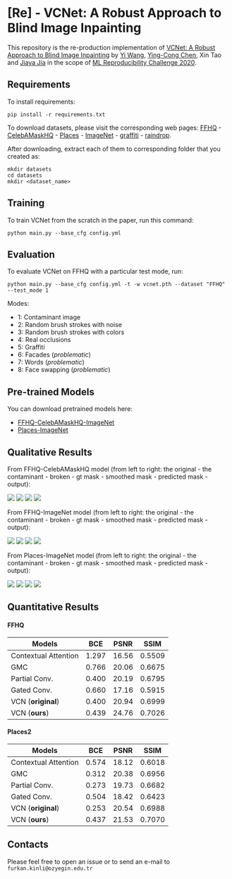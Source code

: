 
# [Re] - VCNet: A Robust Approach to Blind Image Inpainting

This repository is the re-production implementation of [VCNet: A Robust Approach to Blind Image Inpainting](https://arxiv.org/pdf/2003.06816.pdf) by [Yi Wang](https://shepnerd.github.io/), [Ying-Cong Chen](https://yingcong.github.io/), Xin Tao and [Jiaya Jia](http://jiaya.me/) in the scope of [ML Reproducibility Challenge 2020](https://paperswithcode.com/rc2020). 

<!---
Authored by [Furkan Kınlı](https://birdortyedi.github.io/), Barış Özcan, [Furkan Kıraç](http://fkirac.net/).
--->

## Requirements

To install requirements:

```setup
pip install -r requirements.txt
```

To download datasets, please visit the corresponding web pages:
[FFHQ](https://github.com/NVlabs/ffhq-dataset) - [CelebAMaskHQ](https://github.com/switchablenorms/CelebAMask-HQ) - 
[Places](http://places2.csail.mit.edu/download.html) - [ImageNet](http://image-net.org/download) - 
[graffiti](https://github.com/pavelkraleu/graffiti-dataset) - [raindrop](https://github.com/rui1996/DeRaindrop). 

After downloading, extract each of them to corresponding folder that you created as:
```
mkdir datasets
cd datasets
mkdir <dataset_name>
```


## Training

To train VCNet from the scratch in the paper, run this command:

```train
python main.py --base_cfg config.yml
```

## Evaluation

To evaluate VCNet on FFHQ with a particular test mode, run:

```eval
python main.py --base_cfg config.yml -t -w vcnet.pth --dataset "FFHQ" --test_mode 1
```

Modes:
*   1: Contaminant image
*   2: Random brush strokes with noise
*   3: Random brush strokes with colors
*   4: Real occlusions
*   5: Graffiti
*   6: Facades (*problematic*)
*   7: Words (*problematic*)
*   8: Face swapping (*problematic*)

## Pre-trained Models

You can download pretrained models here:

- [FFHQ-CelebAMaskHQ-ImageNet](https://www.dropbox.com/s/e2f0dsoxqe693z0/VCNet_FFHQ_200000step_4bs_0.0002lr_1gpu_16run.pth?dl=0) 
- [Places-ImageNet](https://www.dropbox.com/s/f03iblb3epayt6c/VCNet_Places_300000step_4bs_0.0002lr_1gpu_17run.pth?dl=0)

## Qualitative Results

From FFHQ-CelebAMaskHQ model 
(from left to right: the original - the contaminant - broken - gt mask - smoothed mask - predicted mask - output):

![][ffhq-celeba-1]
![][ffhq-celeba-2]
![][ffhq-celeba-3]
![][ffhq-celeba-4]

From FFHQ-ImageNet model 
(from left to right: the original - the contaminant - broken - gt mask - smoothed mask - predicted mask - output):

![][ffhq-in-1]
![][ffhq-in-2]
![][ffhq-in-3]
![][ffhq-in-4]

From Places-ImageNet model 
(from left to right: the original - the contaminant - broken - gt mask - smoothed mask - predicted mask - output):

![][places-1]
![][places-2]
![][places-3]
![][places-4]


## Quantitative Results

#### FFHQ

| Models               |       BCE       |      PSNR      |      SSIM      |
| -------------------  |---------------- | -------------- | -------------- |
| Contextual Attention |     1.297       |      16.56     |      0.5509    |
| GMC                  |     0.766       |      20.06     |      0.6675    |
| Partial Conv.        |     0.400       |      20.19     |      0.6795    |
| Gated Conv.          |     0.660       |      17.16     |      0.5915    |
| VCN (**original**)   |     0.400       |      20.94     |      0.6999    |
| VCN (**ours**)       |     0.439       |      24.76     |      0.7026    |

#### Places2

| Models               |       BCE       |      PSNR      |      SSIM      |
| -------------------  |---------------- | -------------- | -------------- |
| Contextual Attention |     0.574       |      18.12     |      0.6018    |
| GMC                  |     0.312       |      20.38     |      0.6956    |
| Partial Conv.        |     0.273       |      19.73     |      0.6682    |
| Gated Conv.          |     0.504       |      18.42     |      0.6423    |
| VCN (**original**)   |     0.253       |      20.54     |      0.6988    |
| VCN (**ours**)       |     0.437       |      21.53     |      0.7070    |

## Contacts

Please feel free to open an issue or to send an e-mail to ```furkan.kinli@ozyegin.edu.tr```

[ffhq-celeba-1]: outputs/ffhq-celeba/examples_175544.png
[ffhq-celeba-2]: outputs/ffhq-celeba/examples_176544.png
[ffhq-celeba-3]: outputs/ffhq-celeba/examples_178744.png
[ffhq-celeba-4]: outputs/ffhq-celeba/examples_178944.png
[ffhq-in-1]: outputs/ffhq-imagenet/examples_153144.png
[ffhq-in-2]: outputs/ffhq-imagenet/examples_173544.png
[ffhq-in-3]: outputs/ffhq-imagenet/examples_177944.png
[ffhq-in-4]: outputs/ffhq-imagenet/examples_181344.png
[places-1]: outputs/places/examples_85199.png
[places-2]: outputs/places/examples_85599.png
[places-3]: outputs/places/examples_87999.png
[places-4]: outputs/places/examples_91399.png